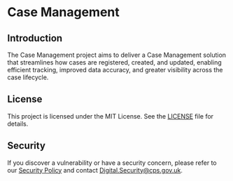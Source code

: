 # Case Management

## Introduction
The Case Management project aims to deliver a Case Management solution that streamlines how cases are registered, created, and updated, enabling efficient tracking, improved data accuracy, and greater visibility across the case lifecycle.

## License

This project is licensed under the MIT License. See the [LICENSE](LICENSE) file for details.

## Security

If you discover a vulnerability or have a security concern, please refer to our [Security Policy](SECURITY.md) and contact Digital.Security@cps.gov.uk.